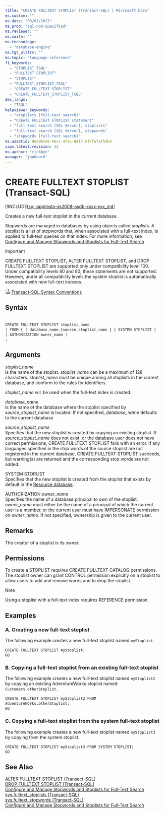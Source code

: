 ```yaml
---
title: "CREATE FULLTEXT STOPLIST (Transact-SQL) | Microsoft Docs"
ms.custom: ""
ms.date: "03/03/2017"
ms.prod: "sql-non-specified"
ms.reviewer: ""
ms.suite: ""
ms.technology: 
  - "database-engine"
ms.tgt_pltfrm: ""
ms.topic: "language-reference"
f1_keywords: 
  - "STOPLIST_TSQL"
  - "FULLTEXT STOPLIST"
  - "STOPLIST"
  - "FULLTEXT_STOPLIST_TSQL"
  - "CREATE FULLTEXT STOPLIST"
  - "CREATE_FULLTEXT_STOPLIST_TSQL"
dev_langs: 
  - "TSQL"
helpviewer_keywords: 
  - "stoplists [full-text search]"
  - "CREATE FULLTEXT STOPLIST statement"
  - "full-text search [SQL Server], stoplists"
  - "full-text search [SQL Server], stopwords"
  - "stopwords [full-text search]"
ms.assetid: 0669b1d0-46cc-4fac-8df7-5f7fa7af5db4
caps.latest.revision: 32
ms.author: "rickbyh"
manager: "jhubbard"
---
```

# CREATE FULLTEXT STOPLIST (Transact-SQL)
[!INCLUDE[tsql-appliesto-ss2008-asdb-xxxx-xxx_md](../../relational-databases/import-export/includes/tsql-appliesto-ss2008-asdb-xxxx-xxx-md.md)]

  Creates a new full-text stoplist in the current database.  
  
 Stopwords are managed in databases by using objects called *stoplists*. A stoplist is a list of stopwords that, when associated with a full-text index, is applied to full-text queries on that index. For more information, see [Configure and Manage Stopwords and Stoplists for Full-Text Search](../../relational-databases/search/configure-and-manage-stopwords-and-stoplists-for-full-text-search.md).  
  
> [!IMPORTANT]  
>  CREATE FULLTEXT STOPLIST, ALTER FULLTEXT STOPLIST, and DROP FULLTEXT STOPLIST are supported only under compatibility level 100. Under compatibility levels 80 and 90, these statements are not supported. However, under all compatibility levels the system stoplist is automatically associated with new full-text indexes.  
  
 ![Topic link icon](../../a9notintoc/media/topic-link.gif "Topic link icon") [Transact-SQL Syntax Conventions](../../t-sql/language-elements/transact-sql-syntax-conventions-transact-sql.md)  
  
## Syntax  
  
```  
  
CREATE FULLTEXT STOPLIST stoplist_name  
[ FROM { [ database_name.]source_stoplist_name } | SYSTEM STOPLIST ]  
[ AUTHORIZATION owner_name ]  
;  
```  
  
## Arguments  
 *stoplist_name*  
 Is the name of the stoplist. *stoplist_name* can be a maximum of 128 characters. *stoplist_name* must be unique among all stoplists in the current database, and conform to the rules for identifiers.  
  
 *stoplist_name* will be used when the full-text index is created.  
  
 *database_name*  
 Is the name of the database where the stoplist specified by *source_stoplist_name* is located. If not specified, *database_name* defaults to the current database.  
  
 *source_stoplist_name*  
 Specifies that the new stoplist is created by copying an existing stoplist. If *source_stoplist_name* does not exist, or the database user does not have correct permissions, CREATE FULLTEXT STOPLIST fails with an error. If any languages specified in the stop words of the source stoplist are not registered in the current database, CREATE FULLTEXT STOPLIST succeeds, but warning(s) are returned and the corresponding stop words are not added.  
  
 SYSTEM STOPLIST  
 Specifies that the new stoplist is created from the stoplist that exists by default in the [Resource database](../../relational-databases/databases/resource-database.md).  
  
 AUTHORIZATION *owner_name*  
 Specifies the name of a database principal to own of the stoplist. *owner_name* must either be the name of a principal of which the current user is a member, or the current user must have IMPERSONATE permission on *owner_name*. If not specified, ownership is given to the current user.  
  
## Remarks  
 The creator of a stoplist is its owner.  
  
## Permissions  
 To create a STOPLIST requires CREATE FULLTEXT CATALOG permissions. The stoplist owner can grant CONTROL permission explicitly on a stoplist to allow users to add and remove words and to drop the stoplist.  
  
> [!NOTE]  
>  Using a stoplist with a full-text index requires REFERENCE permission.  
  
## Examples  
  
### A. Creating a new full-text stoplist  
 The following example creates a new full-text stoplist named `myStoplist`.  
  
```  
CREATE FULLTEXT STOPLIST myStoplist;  
GO  
```  
  
### B. Copying a full-text stoplist from an existing full-text stoplist  
 The following example creates a new full-text stoplist named `myStoplist2` by copying an existing AdventureWorks stoplist named `Customers.otherStoplist`.  
  
```  
CREATE FULLTEXT STOPLIST myStoplist2 FROM AdventureWorks.otherStoplist;  
GO  
```  
  
### C. Copying a full-text stoplist from the system full-text stoplist  
 The following example creates a new full-text stoplist named `myStoplist3` by copying from the system stoplist.  
  
```  
CREATE FULLTEXT STOPLIST myStoplist3 FROM SYSTEM STOPLIST;  
GO  
```  
  
## See Also  
 [ALTER FULLTEXT STOPLIST &#40;Transact-SQL&#41;](../../t-sql/statements/alter-fulltext-stoplist-transact-sql.md)   
 [DROP FULLTEXT STOPLIST &#40;Transact-SQL&#41;](../../t-sql/statements/drop-fulltext-stoplist-transact-sql.md)   
 [Configure and Manage Stopwords and Stoplists for Full-Text Search](../../relational-databases/search/configure-and-manage-stopwords-and-stoplists-for-full-text-search.md)   
 [sys.fulltext_stoplists &#40;Transact-SQL&#41;](../../relational-databases/reference/system-catalog-views/sys.fulltext-stoplists-transact-sql.md)   
 [sys.fulltext_stopwords &#40;Transact-SQL&#41;](../../relational-databases/reference/system-catalog-views/sys.fulltext-stopwords-transact-sql.md)   
 [Configure and Manage Stopwords and Stoplists for Full-Text Search](../../relational-databases/search/configure-and-manage-stopwords-and-stoplists-for-full-text-search.md)  
  
  